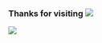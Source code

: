 ### Thanks for visiting <img src="https://img.shields.io/badge/-hhhh-#006600?style=flat&logo=4chan"/>
<img src="https://img.shields.io/badge/c-##EF2D5E?style=for-the-badge&logo=aframe&logoColor=white">
<!--
**Whalebee/Whalebee** is a ✨ _special_ ✨ repository because its `README.md` (this file) appears on your GitHub profile.

Here are some ideas to get you started:

- 🔭 I’m currently working on ...
- 🌱 I’m currently learning ...
- 👯 I’m looking to collaborate on ...
- 🤔 I’m looking for help with ...
- 💬 Ask me about ...
- 📫 How to reach me: ...
- 😄 Pronouns: ...
- ⚡ Fun fact: ...
-->

